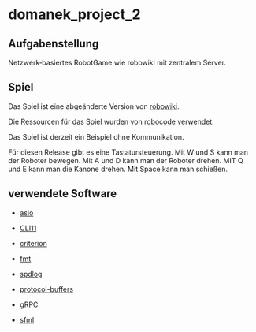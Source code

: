 # domanek_project_2

## Aufgabenstellung

Netzwerk‐basiertes RobotGame wie robowiki mit zentralem Server.

## Spiel

Das Spiel ist eine abgeänderte Version von [robowiki](https://robowiki.net/wiki/Main_Page).

Die Ressourcen für das Spiel wurden von [robocode](https://github.com/robo-code/robocode) verwendet.

Das Spiel ist derzeit ein Beispiel ohne Kommunikation.

Für diesen Release gibt es eine Tastatursteuerung.
Mit W und S kann man der Roboter bewegen.
Mit A und D kann man der Roboter drehen.
MIT Q und E kann man die Kanone drehen.
Mit Space kann man schießen.

## verwendete Software
* [asio](https://think-async.com/Asio/)
* [CLI11](https://github.com/CLIUtils/CLI11)
* [criterion](https://github.com/p-ranav/criterion)
* [fmt](https://github.com/fmtlib/fmt)
* [spdlog](https://github.com/gabime/spdlog)


* [protocol-buffers](https://developers.google.com/protocol-buffers/)
* [gRPC](http://www.grpc.io/)


* [sfml](https://github.com/SFML/SFML)
